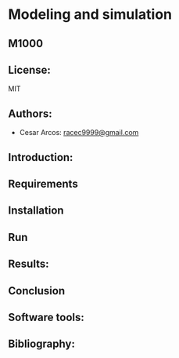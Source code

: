 # Modeling and simulation
## M1000
## License: 
MIT
## Authors: 
- Cesar Arcos: racec9999@gmail.com

## Introduction: 
## Requirements
## Installation
## Run 
## Results:
## Conclusion
## Software tools:
## Bibliography:
